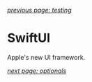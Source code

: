 *[previous page: testing](https://github.com/RinniSwift/Computer-Science-with-iOS/blob/main/testing.md)*

# SwiftUI

Apple's new UI framework.

*[next page: optionals](https://github.com/RinniSwift/Computer-Science-with-iOS/blob/main/optionals.md)*
